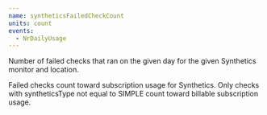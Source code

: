 ```yaml
---
name: syntheticsFailedCheckCount
units: count
events:
  - NrDailyUsage
---
```


Number of failed checks that ran on the given day for the given Synthetics monitor and location.

Failed checks count toward subscription usage for Synthetics. Only checks with syntheticsType not equal to SIMPLE count toward billable subscription usage.